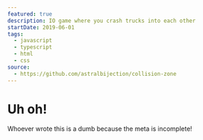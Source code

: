 ```yaml
---
featured: true
description: IO game where you crash trucks into each other
startDate: 2019-06-01
tags:
  - javascript
  - typescript
  - html
  - css
source:
  - https://github.com/astralbijection/collision-zone
---
```


# Uh oh!

Whoever wrote this is a dumb because the meta is incomplete!
